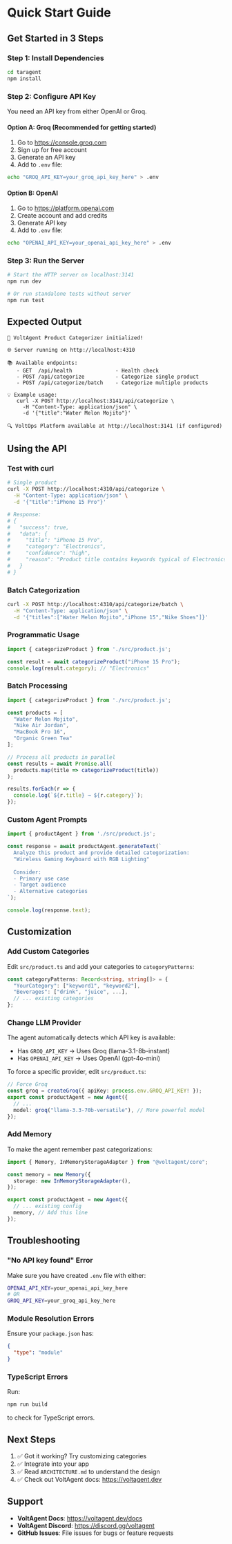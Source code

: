 # Quick Start Guide

## Get Started in 3 Steps

### Step 1: Install Dependencies

```bash
cd taragent
npm install
```

### Step 2: Configure API Key

You need an API key from either OpenAI or Groq.

#### Option A: Groq (Recommended for getting started)
1. Go to https://console.groq.com
2. Sign up for free account
3. Generate an API key
4. Add to `.env` file:
```bash
echo "GROQ_API_KEY=your_groq_api_key_here" > .env
```

#### Option B: OpenAI
1. Go to https://platform.openai.com
2. Create account and add credits
3. Generate API key
4. Add to `.env` file:
```bash
echo "OPENAI_API_KEY=your_openai_api_key_here" > .env
```

### Step 3: Run the Server

```bash
# Start the HTTP server on localhost:3141
npm run dev

# Or run standalone tests without server
npm run test
```

## Expected Output

```
🚀 VoltAgent Product Categorizer initialized!

🌐 Server running on http://localhost:4310

📚 Available endpoints:
   - GET  /api/health              - Health check
   - POST /api/categorize          - Categorize single product
   - POST /api/categorize/batch    - Categorize multiple products

💡 Example usage:
   curl -X POST http://localhost:3141/api/categorize \
     -H "Content-Type: application/json" \
     -d '{"title":"Water Melon Mojito"}'

🔍 VoltOps Platform available at http://localhost:3141 (if configured)
```

## Using the API

### Test with curl

```bash
# Single product
curl -X POST http://localhost:4310/api/categorize \
  -H "Content-Type: application/json" \
  -d '{"title":"iPhone 15 Pro"}'

# Response:
# {
#   "success": true,
#   "data": {
#     "title": "iPhone 15 Pro",
#     "category": "Electronics",
#     "confidence": "high",
#     "reason": "Product title contains keywords typical of Electronics products"
#   }
# }
```

### Batch Categorization

```bash
curl -X POST http://localhost:4310/api/categorize/batch \
  -H "Content-Type: application/json" \
  -d '{"titles":["Water Melon Mojito","iPhone 15","Nike Shoes"]}'
```

### Programmatic Usage

```typescript
import { categorizeProduct } from './src/product.js';

const result = await categorizeProduct("iPhone 15 Pro");
console.log(result.category); // "Electronics"
```

### Batch Processing

```typescript
import { categorizeProduct } from './src/product.js';

const products = [
  "Water Melon Mojito",
  "Nike Air Jordan",
  "MacBook Pro 16",
  "Organic Green Tea"
];

// Process all products in parallel
const results = await Promise.all(
  products.map(title => categorizeProduct(title))
);

results.forEach(r => {
  console.log(`${r.title} → ${r.category}`);
});
```

### Custom Agent Prompts

```typescript
import { productAgent } from './src/product.js';

const response = await productAgent.generateText(`
  Analyze this product and provide detailed categorization:
  "Wireless Gaming Keyboard with RGB Lighting"
  
  Consider:
  - Primary use case
  - Target audience
  - Alternative categories
`);

console.log(response.text);
```

## Customization

### Add Custom Categories

Edit `src/product.ts` and add your categories to `categoryPatterns`:

```typescript
const categoryPatterns: Record<string, string[]> = {
  "YourCategory": ["keyword1", "keyword2"],
  "Beverages": ["drink", "juice", ...],
  // ... existing categories
};
```

### Change LLM Provider

The agent automatically detects which API key is available:
- Has `GROQ_API_KEY` → Uses Groq (llama-3.1-8b-instant)
- Has `OPENAI_API_KEY` → Uses OpenAI (gpt-4o-mini)

To force a specific provider, edit `src/product.ts`:

```typescript
// Force Groq
const groq = createGroq({ apiKey: process.env.GROQ_API_KEY! });
export const productAgent = new Agent({
  // ...
  model: groq("llama-3.3-70b-versatile"), // More powerful model
});
```

### Add Memory

To make the agent remember past categorizations:

```typescript
import { Memory, InMemoryStorageAdapter } from "@voltagent/core";

const memory = new Memory({
  storage: new InMemoryStorageAdapter(),
});

export const productAgent = new Agent({
  // ... existing config
  memory, // Add this line
});
```

## Troubleshooting

### "No API key found" Error

Make sure you have created `.env` file with either:
```bash
OPENAI_API_KEY=your_openai_api_key_here
# OR
GROQ_API_KEY=your_groq_api_key_here
```

### Module Resolution Errors

Ensure your `package.json` has:
```json
{
  "type": "module"
}
```

### TypeScript Errors

Run:
```bash
npm run build
```

to check for TypeScript errors.

## Next Steps

1. ✅ Got it working? Try customizing categories
2. ✅ Integrate into your app
3. ✅ Read `ARCHITECTURE.md` to understand the design
4. ✅ Check out VoltAgent docs: https://voltagent.dev

## Support

- **VoltAgent Docs**: https://voltagent.dev/docs
- **VoltAgent Discord**: https://discord.gg/voltagent
- **GitHub Issues**: File issues for bugs or feature requests
